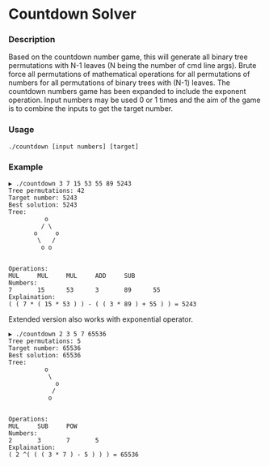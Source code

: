 Countdown Solver
=================

### Description

Based on the countdown number game, this will generate all binary tree permutations with N-1 leaves (N being the number of cmd line args). Brute force all permutations of mathematical operations for all permutations of numbers for all permutations of binary trees with (N-1) leaves. The countdown numbers game has been expanded to include the exponent operation. Input numbers may be used 0 or 1 times and the aim of the game is to combine the inputs to get the target number.


### Usage
```
./countdown [input numbers] [target]
```

### Example
```
▶ ./countdown 3 7 15 53 55 89 5243
Tree permutations: 42
Target number: 5243
Best solution: 5243
Tree:
          o
         / \
       o     o
        \   /
         o o


Operations:
MUL     MUL     MUL     ADD     SUB
Numbers:
7       15      53      3       89      55
Explaination:
( ( 7 * ( 15 * 53 ) ) - ( ( 3 * 89 ) + 55 ) ) = 5243

```


Extended version also works with exponential operator.

```
▶ ./countdown 2 3 5 7 65536
Tree permutations: 5
Target number: 65536
Best solution: 65536
Tree:
          o
           \
             o
            /
           o


Operations:
MUL     SUB     POW
Numbers:
2       3       7       5
Explaination:
( 2 ^( ( ( 3 * 7 ) - 5 ) ) ) = 65536
```
